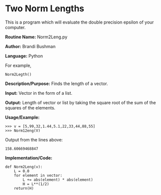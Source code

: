 # Two Norm Lengths
This is a program which will evaluate the double precision epsilon of your computer.

**Routine Name:**           Norm2Leng.py

**Author:** Brandi Bushman

**Language:** Python

For example,

    Norm2Legth()


**Description/Purpose:** Finds the length of a vector.

**Input:** Vector in the form of a list. 

**Output:**  Length of vector or list by taking the square root of the sum of the squares of the elements. 

**Usage/Example:**
~~~
>>> v = [5,99,32,1.44,5.1,22,33,44,88,55]
>>> Norm12eng(V)
~~~      
Output from the lines above:
~~~
158.60669468847
~~~

**Implementation/Code:**
 
~~~
def Norm2Leng(v):
    L = 0.0
    for element in vector:
        L += abs(element) * abs(element)
        H = L**(1/2)
    return(H)
                

~~~
